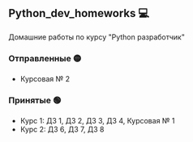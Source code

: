 ## Python_dev_homeworks :computer:
Домашние работы по курсу "Python разработчик"

### Отправленные :yellow_circle:
- Курсовая № 2

### Принятые :green_circle:
- Курс 1: ДЗ 1, ДЗ 2, ДЗ 3, ДЗ 4, Курсовая № 1
- Курс 2: ДЗ 6, ДЗ 7, ДЗ 8
